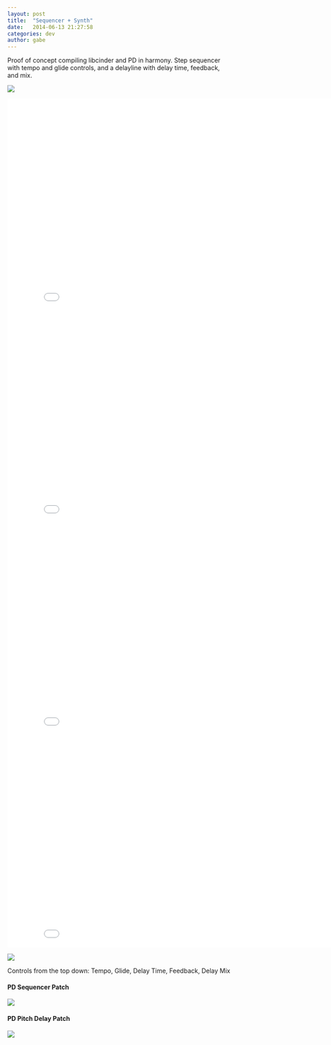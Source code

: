 ```yaml
---
layout: post
title:  "Sequencer + Synth"
date:   2014-06-13 21:27:58
categories: dev
author: gabe
---
```


Proof of concept compiling libcinder and PD in harmony. Step sequencer with tempo and glide controls, and a delayline with delay time, feedback, and mix.

![]({{site.contentloc}}/P1020795.JPG)

<iframe width="853" height="480" src="//www.youtube.com/embed/kxeuY06tBBM" frameborder="0" allowfullscreen></iframe>

<iframe width="853" height="480" src="//www.youtube.com/embed/wVDLdnzhaV8" frameborder="0" allowfullscreen></iframe>

<iframe width="853" height="480" src="//www.youtube.com/embed/DKGu1r6Xlpw" frameborder="0" allowfullscreen></iframe>

<iframe width="853" height="480" src="//www.youtube.com/embed/u3XLFP0yh9s" frameborder="0" allowfullscreen></iframe>

![]({{site.contentloc}}/sequencer-2014.06.10.png)

Controls from the top down: Tempo, Glide, Delay Time, Feedback, Delay Mix

#### PD Sequencer Patch
![]({{site.contentloc}}/seq-2014-06-10.png)

#### PD Pitch Delay Patch
![]({{site.contentloc}}/fx-pitch-delay-2014-06-10.png)
